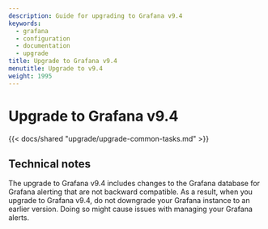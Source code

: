 ```yaml
---
description: Guide for upgrading to Grafana v9.4
keywords:
  - grafana
  - configuration
  - documentation
  - upgrade
title: Upgrade to Grafana v9.4
menutitle: Upgrade to v9.4
weight: 1995
---
```


# Upgrade to Grafana v9.4

{{< docs/shared "upgrade/upgrade-common-tasks.md" >}}

## Technical notes


The upgrade to Grafana v9.4 includes changes to the Grafana database for Grafana alerting that are not backward compatible. As a result, when you upgrade to Grafana v9.4, do not downgrade your Grafana instance to an earlier version. Doing so might cause issues with managing your Grafana alerts.
